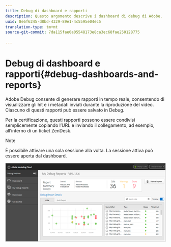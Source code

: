 ```yaml
---
title: Debug di dashboard e rapporti
description: Questo argomento descrive i dashboard di debug di Adobe.
uuid: 8e6f6245-d8bd-4329-89e1-4c5595e04ec5
translation-type: tm+mt
source-git-commit: 7da115fae0a05548173e8ca3ec68fae250128775

---
```



# Debug di dashboard e rapporti{#debug-dashboards-and-reports}

Adobe Debug consente di generare rapporti in tempo reale, consentendo di visualizzare gli hit e i metadati inviati durante la riproduzione del video. Ciascuno di questi rapporti può essere salvato in Debug.

Per la certificazione, questi rapporti possono essere condivisi semplicemente copiando l’URL e inviando il collegamento, ad esempio, all’interno di un ticket ZenDesk.

>[!NOTE]
>
>È possibile attivare una sola sessione alla volta. La sessione attiva può essere aperta dal dashboard.

![](assets/debug-dashboard.png)

